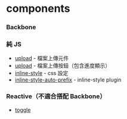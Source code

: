 components
==========

### Backbone

### 純 JS

* [upload](YouMeb/upload) - 檔案上傳元件
* [upload](YouMeb/upload-button) - 檔案上傳按鈕（包含進度顯示）
* [inline-style](poying/inline-style) - css 設定
* [inline-style-auto-prefix](poying/inline-style-auto-prefix) - inline-style plugin

### Reactive（不適合搭配 Backbone）

* [toggle](YouMeb/toggle)
